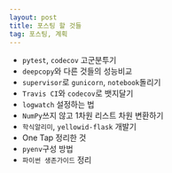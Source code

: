 ```yaml
---
layout: post
title: 포스팅 할 것들
tag: 포스팅, 계획
---
```


- `pytest`, `codecov` 고군분투기
- `deepcopy`와 다른 것들의 성능비교
- `supervisor`로 `gunicorn`, `notebook`돌리기
- `Travis CI`와 `codecov`로 뱃지달기
- `logwatch` 설정하는 법
- `NumPy`쓰지 않고 1차원 리스트 차원 변환하기
- `학식알리미`, `yellowid-flask` 개발기
- One Tap 정리한 것
- `pyenv`구성 방법
- `파이썬 생존가이드` 정리
